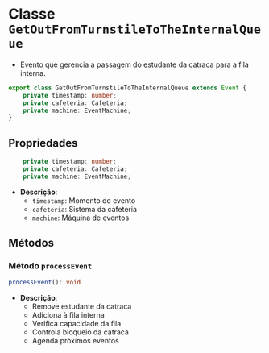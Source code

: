 # Classe `GetOutFromTurnstileToTheInternalQueue`
- Evento que gerencia a passagem do estudante da catraca para a fila interna.

```typescript
export class GetOutFromTurnstileToTheInternalQueue extends Event {
    private timestamp: number;
    private cafeteria: Cafeteria;
    private machine: EventMachine;
}
```

## Propriedades
```typescript
    private timestamp: number;
    private cafeteria: Cafeteria;
    private machine: EventMachine;
```
- **Descrição**:
    - `timestamp`: Momento do evento
    - `cafeteria`: Sistema da cafeteria
    - `machine`: Máquina de eventos

## Métodos

### Método `processEvent`
```typescript
processEvent(): void
```
- **Descrição**:
    - Remove estudante da catraca
    - Adiciona à fila interna
    - Verifica capacidade da fila
    - Controla bloqueio da catraca
    - Agenda próximos eventos 